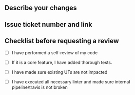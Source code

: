 ## Describe your changes

## Issue ticket number and link

## Checklist before requesting a review
- [ ] I have performed a self-review of my code
- [ ] If it is a core feature, I have added thorough tests.
- [ ] I have made sure existing UTs are not impacted
- [ ] I have executed all necessary linter and made sure internal pipeline/travis is not broken

